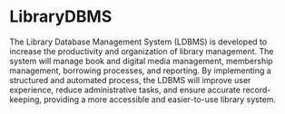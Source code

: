 # LibraryDBMS

The Library Database Management System (LDBMS) is developed to increase the productivity and organization of library management. The system will manage book and digital media management, membership management, borrowing processes, and reporting. By implementing a structured and automated process, the LDBMS will improve user experience, reduce administrative tasks, and ensure accurate record-keeping, providing a more accessible and easier-to-use library system.